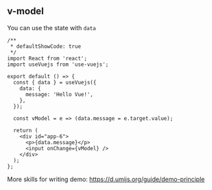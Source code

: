 ## v-model

You can use the state with `data`

```tsx
/**
 * defaultShowCode: true
 */
import React from 'react';
import useVuejs from 'use-vuejs';

export default () => {
  const { data } = useVuejs({
    data: {
      message: 'Hello Vue!',
    },
  });

  const vModel = e => (data.message = e.target.value);

  return (
    <div id="app-6">
      <p>{data.message}</p>
      <input onChange={vModel} />
    </div>
  );
};
```

More skills for writing demo: https://d.umijs.org/guide/demo-principle
